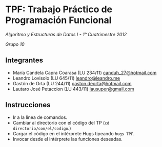 TPF: Trabajo Práctico de Programación Funcional
===============================================

_Algoritmo y Estructuras de Datos I - 1° Cuatrimestre 2012_

*Grupo 10* 

Integrantes
-----------

- María Candela Capra Coarasa (LU 234/11) [canduh_27@hotmail.com](canduh_27@hotmail.com)
- Leandro Lovisolo (LU 645/11) [leandro@leandro.me](leandro@leandro.me)
- Gastón de Orta (LU 244/11) [gaston.deorta@hotmail.com](gaston.deorta@hotmail.com)
- Lautaro José Petaccion (LU 443/11) [lausuper@gmail.com](lausuper@gmail.com)

Instrucciones
-------------

- Ir a la línea de comandos.
- Cambiar al directorio con el código del TP (`cd directorio/con/el/codigo`.)
- Cargar el código en el intérprete Hugs tipeando `hugs TPF`.
- Invocar desde el intérprete las funciones deseadas.